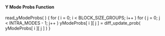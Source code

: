 #### Y Mode Probs Function

<div class="syntax">
read_yModeProbs( ) {
    for ( i = 0; i < BLOCK_SIZE_GROUPS; i++ )
        for ( j = 0; j < INTRA_MODES - 1; j++ )
            yModeProbs[ i ][ j ] = diff_update_prob( yModeProbs[ i ][ j ] )
}

</div>
